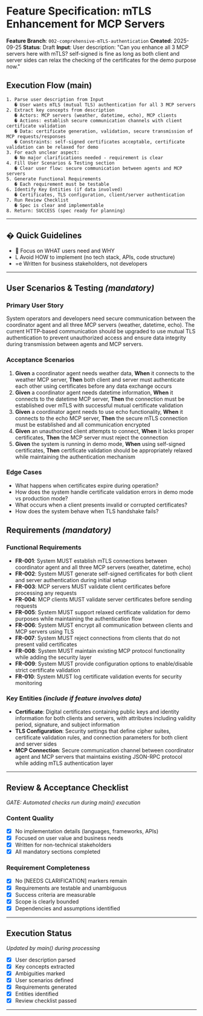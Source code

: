 # Feature Specification: mTLS Enhancement for MCP Servers

**Feature Branch**: `002-comprehensive-mTLS-authentication`
**Created**: 2025-09-25
**Status**: Draft
**Input**: User description: "Can you enhance all 3 MCP servers here with mTLS? self-signed is fine as long as both client and server sides can relax the checking of the certificates for the demo purpose now."

## Execution Flow (main)
```
1. Parse user description from Input
   � User wants mTLS (mutual TLS) authentication for all 3 MCP servers
2. Extract key concepts from description
   � Actors: MCP servers (weather, datetime, echo), MCP clients
   � Actions: establish secure communication channels with client certificate validation
   � Data: certificate generation, validation, secure transmission of MCP requests/responses
   � Constraints: self-signed certificates acceptable, certificate validation can be relaxed for demo
3. For each unclear aspect:
   � No major clarifications needed - requirement is clear
4. Fill User Scenarios & Testing section
   � Clear user flow: secure communication between agents and MCP servers
5. Generate Functional Requirements
   � Each requirement must be testable
6. Identify Key Entities (if data involved)
   � Certificates, TLS configuration, client/server authentication
7. Run Review Checklist
   � Spec is clear and implementable
8. Return: SUCCESS (spec ready for planning)
```

---

## � Quick Guidelines
-  Focus on WHAT users need and WHY
- L Avoid HOW to implement (no tech stack, APIs, code structure)
- =e Written for business stakeholders, not developers

---

## User Scenarios & Testing *(mandatory)*

### Primary User Story
System operators and developers need secure communication between the coordinator agent and all three MCP servers (weather, datetime, echo). The current HTTP-based communication should be upgraded to use mutual TLS authentication to prevent unauthorized access and ensure data integrity during transmission between agents and MCP servers.

### Acceptance Scenarios
1. **Given** a coordinator agent needs weather data, **When** it connects to the weather MCP server, **Then** both client and server must authenticate each other using certificates before any data exchange occurs
2. **Given** a coordinator agent needs datetime information, **When** it connects to the datetime MCP server, **Then** the connection must be established over mTLS with successful mutual certificate validation
3. **Given** a coordinator agent needs to use echo functionality, **When** it connects to the echo MCP server, **Then** the secure mTLS connection must be established and all communication encrypted
4. **Given** an unauthorized client attempts to connect, **When** it lacks proper certificates, **Then** the MCP server must reject the connection
5. **Given** the system is running in demo mode, **When** using self-signed certificates, **Then** certificate validation should be appropriately relaxed while maintaining the authentication mechanism

### Edge Cases
- What happens when certificates expire during operation?
- How does the system handle certificate validation errors in demo mode vs production mode?
- What occurs when a client presents invalid or corrupted certificates?
- How does the system behave when TLS handshake fails?

## Requirements *(mandatory)*

### Functional Requirements
- **FR-001**: System MUST establish mTLS connections between coordinator agent and all three MCP servers (weather, datetime, echo)
- **FR-002**: System MUST generate self-signed certificates for both client and server authentication during initial setup
- **FR-003**: MCP servers MUST validate client certificates before processing any requests
- **FR-004**: MCP clients MUST validate server certificates before sending requests
- **FR-005**: System MUST support relaxed certificate validation for demo purposes while maintaining the authentication flow
- **FR-006**: System MUST encrypt all communication between clients and MCP servers using TLS
- **FR-007**: System MUST reject connections from clients that do not present valid certificates
- **FR-008**: System MUST maintain existing MCP protocol functionality while adding the security layer
- **FR-009**: System MUST provide configuration options to enable/disable strict certificate validation
- **FR-010**: System MUST log certificate validation events for security monitoring

### Key Entities *(include if feature involves data)*
- **Certificate**: Digital certificates containing public keys and identity information for both clients and servers, with attributes including validity period, signature, and subject information
- **TLS Configuration**: Security settings that define cipher suites, certificate validation rules, and connection parameters for both client and server sides
- **MCP Connection**: Secure communication channel between coordinator agent and MCP servers that maintains existing JSON-RPC protocol while adding mTLS authentication layer

---

## Review & Acceptance Checklist
*GATE: Automated checks run during main() execution*

### Content Quality
- [x] No implementation details (languages, frameworks, APIs)
- [x] Focused on user value and business needs
- [x] Written for non-technical stakeholders
- [x] All mandatory sections completed

### Requirement Completeness
- [x] No [NEEDS CLARIFICATION] markers remain
- [x] Requirements are testable and unambiguous
- [x] Success criteria are measurable
- [x] Scope is clearly bounded
- [x] Dependencies and assumptions identified

---

## Execution Status
*Updated by main() during processing*

- [x] User description parsed
- [x] Key concepts extracted
- [x] Ambiguities marked
- [x] User scenarios defined
- [x] Requirements generated
- [x] Entities identified
- [x] Review checklist passed

---
